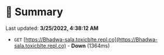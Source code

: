 # 📖 Summary
Last updated: **3/25/2022, 4:38:12 AM**

- `GET` [https://Bhadwa-sala.toxicblte.repl.co](https://Bhadwa-sala.toxicblte.repl.co) - **Down** (1364ms)

